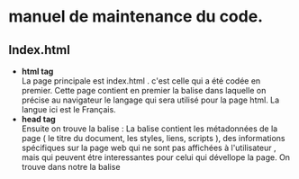 # manuel de maintenance du code.

## Index.html

* <strong> html tag </strong>  
  La page principale est index.html . c'est celle qui a été codée en premier.
Cette page contient en premier la balise <html lang="fr"> dans laquelle on précise au navigateur le langage qui sera utilisé pour la page html. La langue ici est le Français.
 * <strong> head tag </strong>  
  Ensuite on trouve la balise <head> : La balise <head> contient les métadonnées de la page ( le titre du document, les styles, liens, scripts ), des informations spécifiques sur la page web qui ne sont pas affichées à l'utilisateur , mais qui peuvent étre interessantes pour celui qui dévellope la page.
On trouve dans notre <head> la balise <title> qui contient le titre de notre page HTML.
et puis dans un second temps tout les differents liens et scripts qui permettent notre page de s'afficher correctement. exemple : lien vers le fichier css , liens vers des scripts qui sont necessaires pour le chatbot , etc.. 
 * <strong> body tag </strong>  
   On peut dire que la balise <body> est decoupé en 3 principales partie : 
 1. la premiere partie contient la bare déroulante de la page, et qui represénte le Menu.  Cette bare se trouve déja sur presque toutes les pages de notre site, afin de faciliter la navigation des utilisateurs dans le site. La bare déroulante a été developé avec du bootstrap , qu'on appelle à l'aide d'un <script> dans la partie head.
 
 2. la deuxieme partie  contient les 6 articles et toutes les informations qui sont liées aux articles
 3. 


Globalement, il y a deux grandes catégories de chatterbots. On différencie les chatbots fonctionnant sur le principe du "pattern matching" (reconnaissance de mots-clés) et les chatbots basés sur le "deep learning" (apprentissage profond).
 
